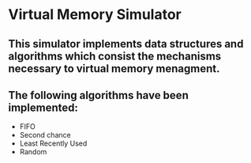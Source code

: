 # Virtual Memory Simulator

## This simulator implements data structures and algorithms which consist the mechanisms necessary to virtual memory menagment.
## The following algorithms have been implemented:
- FIFO
- Second chance
- Least Recently Used
- Random


